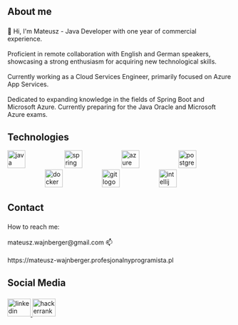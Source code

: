 <h2 align="left">About me</h2>

###

<p align="left">👋 Hi, I'm Mateusz - Java Developer with one year of commercial experience.<br><br>Proficient in remote collaboration with English and German speakers, showcasing a strong enthusiasm for acquiring new technological skills.<br><br>Currently working as a Cloud Services Engineer, primarily focused on Azure App Services.<br><br>Dedicated to expanding knowledge in the fields of Spring Boot and Microsoft Azure. Currently preparing for the Java Oracle and Microsoft Azure exams. 

<h2 align="left">Technologies</h2>


<div align="left">
  <img src="https://cdn.jsdelivr.net/gh/devicons/devicon/icons/java/java-original.svg" height="40" alt="java logo"  />
  <img width="80" />
  <img src="https://cdn.jsdelivr.net/gh/devicons/devicon/icons/spring/spring-original.svg" height="40" alt="spring logo"  />
  <img width="80" />
  <img src="https://cdn.jsdelivr.net/gh/devicons/devicon/icons/azure/azure-original.svg" height="40" alt="azure logo"  />
  <img width="80" />
  <img src="https://cdn.jsdelivr.net/gh/devicons/devicon/icons/postgresql/postgresql-original.svg" height="40" alt="postgresql logo"  />
  <img width="80" />
  <img src="https://cdn.jsdelivr.net/gh/devicons/devicon/icons/docker/docker-original.svg" height="40" alt="docker logo"  />
  <img width="80" />
  <img src="https://cdn.jsdelivr.net/gh/devicons/devicon/icons/git/git-original.svg" height="40" alt="git logo"  />
  <img width="80" />
  <img src="https://cdn.jsdelivr.net/gh/devicons/devicon/icons/intellij/intellij-original.svg" height="40" alt="intellij logo"  />
  
</div>

<h2 align="left">Contact</h2>

###

<p align="left">How to reach me:<br><br>mateusz.wajnberger@gmail.com 📫<br><br>https://mateusz-wajnberger.profesjonalnyprogramista.pl</p>

###

<h2 align="left">Social Media</h2>

###

<div align="left">
  <a href="https://www.linkedin.com/in/wajnberger" target="_blank">
    <img src="https://raw.githubusercontent.com/maurodesouza/profile-readme-generator/master/src/assets/icons/social/linkedin/default.svg" width="52" height="40" alt="linkedin logo"  />
  </a>
  <a href="https://www.hackerrank.com/profile/mateusz_wajnber1" target="_blank">
    <img src="https://raw.githubusercontent.com/maurodesouza/profile-readme-generator/master/src/assets/icons/social/hackerrank/default.svg" width="52" height="40" alt="hackerrank logo"  />
  </a>
</div>

###
